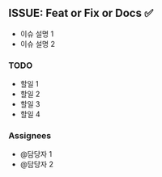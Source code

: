 ## ISSUE: Feat or Fix or Docs :white_check_mark:
- 이슈 설명 1
- 이슈 설명 2
### TODO
- 할일 1
- 할일 2
- 할일 3
- 할일 4
### Assignees
- @담당자 1
- @담당자 2

